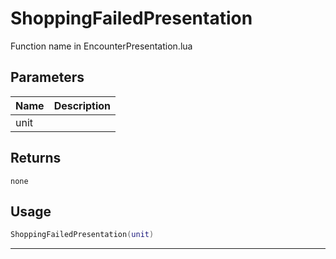 # ShoppingFailedPresentation

Function name in EncounterPresentation.lua

## Parameters

| Name | Description |
| ---- | ----------- |
| unit |             |

## Returns

`none`

## Usage

```lua
ShoppingFailedPresentation(unit)
```

---
